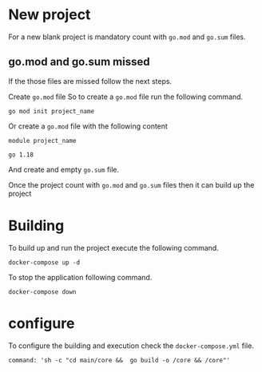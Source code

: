 # New project

For a new blank project is mandatory count with `go.mod` and `go.sum` files.


## go.mod and go.sum missed
If the those files are missed follow the next steps.

Create `go.mod` file
So to create a `go.mod` file run the following command.

```
go mod init project_name
```

Or create a `go.mod` file with the following content

```
module project_name

go 1.18
```

And create and empty `go.sum` file.

Once the project count with `go.mod` and `go.sum` files then it can build up the project

# Building

To build up and run the project execute the following command.
```
docker-compose up -d
```

To stop the application following command.
```
docker-compose down
```

# configure

To configure the building and execution check the `docker-compose.yml` file.

```
command: 'sh -c "cd main/core &&  go build -o /core && /core"'
```